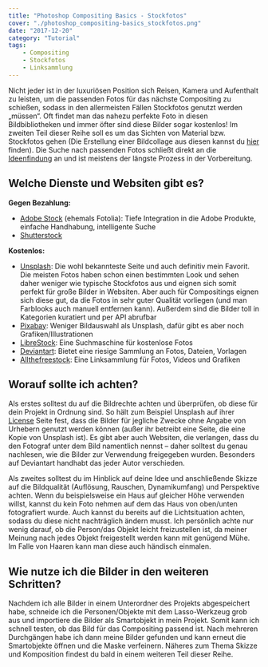 ```yaml
---
title: "Photoshop Compositing Basics - Stockfotos"
cover: "./photoshop_compositing-basics_stockfotos.png"
date: "2017-12-20"
category: "Tutorial"
tags:
    - Compositing
    - Stockfotos
    - Linksammlung
---
```


Nicht jeder ist in der luxuriösen Position sich Reisen, Kamera und Aufenthalt zu leisten, um die passenden Fotos für das nächste Compositing zu schießen, sodass in den allermeisten Fällen Stockfotos genutzt werden „müssen“. Oft findet man das nahezu perfekte Foto in diesen Bildbibliotheken und immer öfter sind diese Bilder sogar kostenlos!
Im zweiten Teil dieser Reihe soll es um das Sichten von Material bzw. Stockfotos gehen (Die Erstellung einer Bildcollage aus diesen kannst du [hier](/blog/photoshop-compositing-basics-bildcollage) finden). Die Suche nach passenden Fotos schließt direkt an die [Ideenfindung](/blog/photoshop-compositing-basics-konzeption) an und ist meistens der längste Prozess in der Vorbereitung.

## Welche Dienste und Websiten gibt es?

**Gegen Bezahlung:**
- [Adobe Stock](https://stock.adobe.com/de/) (ehemals Fotolia): Tiefe Integration in die Adobe Produkte, einfache Handhabung, intelligente Suche
- [Shutterstock](https://www.shutterstock.com/de/)

**Kostenlos:**
- [Unsplash](https://unsplash.com/): Die wohl bekannteste Seite und auch definitiv mein Favorit. Die meisten Fotos haben schon einen bestimmten Look und sehen daher weniger wie typische Stockfotos aus und eignen sich somit perfekt für große Bilder in Websiten. Aber auch für Compositings eignen sich diese gut, da die  Fotos in sehr guter Qualität vorliegen (und man Farblooks auch manuell entfernen kann). Außerdem sind die Bilder toll in Kategorien kuratiert und per API abrufbar
- [Pixabay](https://pixabay.com/): Weniger Bildauswahl als Unsplash, dafür gibt es aber noch Grafiken/Illustrationen
- [LibreStock](https://www.librestock.com): Eine Suchmaschine für kostenlose Fotos
- [Deviantart](https://www.deviantart.com/resources/stockart/whats-hot/): Bietet eine riesige Sammlung an Fotos, Dateien, Vorlagen
- [Allthefreestock](https://www.allthefreestock.com): Eine Linksammlung für Fotos, Videos und Grafiken

## Worauf sollte ich achten?
Als erstes solltest du auf die Bildrechte achten und überprüfen, ob diese für dein Projekt in Ordnung sind. So hält zum Beispiel Unsplash auf ihrer [License](https://unsplash.com/license) Seite fest, dass die Bilder für jegliche Zwecke ohne Angabe von Urhebern genutzt werden können (außer ihr betreibt eine Seite, die eine Kopie von Unsplash ist). Es gibt aber auch Websiten, die verlangen, dass du den Fotograf unter dem Bild namentlich nennst – daher solltest du genau nachlesen, wie die Bilder zur Verwendung freigegeben wurden. Besonders auf Deviantart handhabt das jeder Autor verschieden.

Als zweites solltest du im Hinblick auf deine Idee und anschließende Skizze auf die Bildqualität (Auflösung, Rauschen, Dynamikumfang) und Perspektive achten. Wenn du beispielsweise ein Haus auf gleicher Höhe verwenden willst, kannst du kein Foto nehmen auf dem das Haus von oben/unten fotografiert wurde. Auch kannst du bereits auf die Lichtsituation achten, sodass du diese nicht nachträglich ändern musst. Ich persönlich achte nur wenig darauf, ob die Person/das Objekt leicht freizustellen ist, da meiner Meinung nach jedes Objekt freigestellt werden kann mit genügend Mühe. Im Falle von Haaren kann man diese auch händisch einmalen.

## Wie nutze ich die Bilder in den weiteren Schritten?

Nachdem ich alle Bilder in einem Unterordner des Projekts abgespeichert habe, schneide ich die Personen/Objekte mit dem Lasso-Werkzeug grob aus und importiere die Bilder als Smartobjekt in mein Projekt. Somit kann ich schnell testen, ob das Bild für das Compositing passend ist. Nach mehreren Durchgängen habe ich dann meine Bilder gefunden und kann erneut die Smartobjekte öffnen und die Maske verfeinern. Näheres zum Thema Skizze und Komposition findest du bald in einem weiteren Teil dieser Reihe.